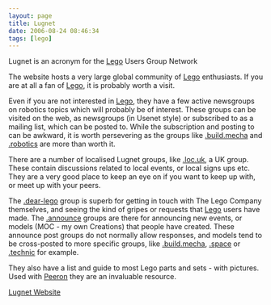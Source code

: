 ```yaml
---
layout: page
title: Lugnet
date: 2006-08-24 08:46:34
tags: [lego]
---
```

Lugnet is an acronym for the [Lego](/wiki/lego.html "The best known construction toy") Users Group Network

The website hosts a very large global community of [Lego](/wiki/lego.html "The best known construction toy") enthusiasts. If you are at all a fan of [Lego](/wiki/lego.html "The best known construction toy"), it is probably worth a visit.

Even if you are not interested in [Lego](/wiki/lego.html "The best known construction toy"), they have a few active newsgroups on robotics topics which will probably be of interest. These groups can be visited on the web, as newsgroups (in Usenet style) or subscribed to as a mailing list, which can be posted to. While the subscription and posting to can be awkward, it is worth persevering as the groups like [.build.mecha](http://news.lugnet.com/build/mecha) and [.robotics](http://news.lugnet.com/robotics) are more than worth it.

There are a number of localised Lugnet groups, like [.loc.uk](http://news.lugnet.com/loc/uk), a UK group. These contain discussions related to local events, or local signs ups etc. They are a very good place to keep an eye on if you want to keep up with, or meet up with your peers.

The [.dear-lego](http://news.lugnet.com/dear-lego) group is superb for getting in touch with The Lego Company themselves, and seeing the kind of gripes or requests that [Lego](/wiki/lego.html "The best known construction toy") users have made. The [.announce](http://news.lugnet.com/announce) groups are there for announcing new events, or models (MOC - my own Creations) that people have created. These announce post groups do not normally allow responses, and models tend to be cross-posted to more specific groups, like [.build.mecha](http://news.lugnet.com/build/mecha), [.space](http://news.lugnet.com/space) or [.technic](http://news.lugent.com/technic) for example.

They also have a list and guide to most Lego parts and sets - with pictures. Used with [Peeron](/wiki/peeron.html "Online database of Lego Sets and Parts") they are an invaluable resource.

[Lugnet Website](https://lugnet.com)
